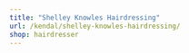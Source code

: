```yaml
---
title: "Shelley Knowles Hairdressing"
url: /kendal/shelley-knowles-hairdressing/
shop: hairdresser
---
```

